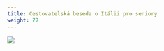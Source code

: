 ```yaml
---
title: Cestovatelská beseda o Itálii pro seniory
weight: 77
---
```

![](/images/uploads/snimek1-2-.jpg)
